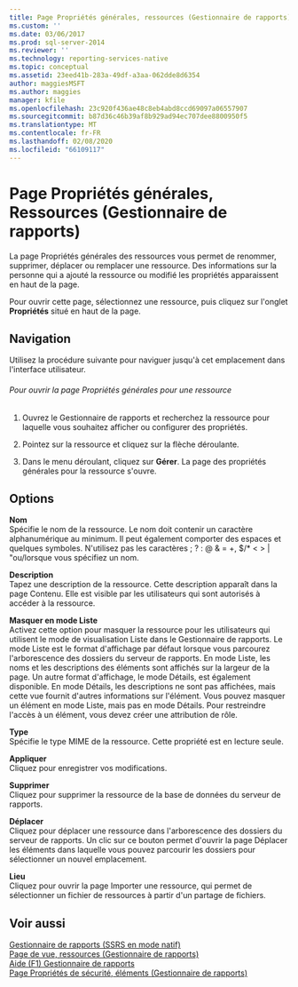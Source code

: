 ```yaml
---
title: Page Propriétés générales, ressources (Gestionnaire de rapports) | Microsoft Docs
ms.custom: ''
ms.date: 03/06/2017
ms.prod: sql-server-2014
ms.reviewer: ''
ms.technology: reporting-services-native
ms.topic: conceptual
ms.assetid: 23eed41b-283a-49df-a3aa-062dde8d6354
author: maggiesMSFT
ms.author: maggies
manager: kfile
ms.openlocfilehash: 23c920f436ae48c8eb4abd8ccd69097a06557907
ms.sourcegitcommit: b87d36c46b39af8b929ad94ec707dee8800950f5
ms.translationtype: MT
ms.contentlocale: fr-FR
ms.lasthandoff: 02/08/2020
ms.locfileid: "66109117"
---
```

# <a name="general-properties-page-resources-report-manager"></a>Page Propriétés générales, Ressources (Gestionnaire de rapports)
  La page Propriétés générales des ressources vous permet de renommer, supprimer, déplacer ou remplacer une ressource. Des informations sur la personne qui a ajouté la ressource ou modifié les propriétés apparaissent en haut de la page.  
  
 Pour ouvrir cette page, sélectionnez une ressource, puis cliquez sur l'onglet **Propriétés** situé en haut de la page.  
  
## <a name="navigation"></a>Navigation  
 Utilisez la procédure suivante pour naviguer jusqu'à cet emplacement dans l'interface utilisateur.  
  
###### <a name="to-open-the-general-properties-page-for-a-resource"></a>Pour ouvrir la page Propriétés générales pour une ressource  
  
1.  Ouvrez le Gestionnaire de rapports et recherchez la ressource pour laquelle vous souhaitez afficher ou configurer des propriétés.  
  
2.  Pointez sur la ressource et cliquez sur la flèche déroulante.  
  
3.  Dans le menu déroulant, cliquez sur **Gérer**. La page des propriétés générales pour la ressource s'ouvre.  
  
## <a name="options"></a>Options  
 **Nom**  
 Spécifie le nom de la ressource. Le nom doit contenir un caractère alphanumérique au minimum. Il peut également comporter des espaces et quelques symboles. N'utilisez pas les caractères ; ? : \@ & = +, $/* \< > | "ou/lorsque vous spécifiez un nom.  
  
 **Description**  
 Tapez une description de la ressource. Cette description apparaît dans la page Contenu. Elle est visible par les utilisateurs qui sont autorisés à accéder à la ressource.  
  
 **Masquer en mode Liste**  
 Activez cette option pour masquer la ressource pour les utilisateurs qui utilisent le mode de visualisation Liste dans le Gestionnaire de rapports. Le mode Liste est le format d'affichage par défaut lorsque vous parcourez l'arborescence des dossiers du serveur de rapports. En mode Liste, les noms et les descriptions des éléments sont affichés sur la largeur de la page. Un autre format d'affichage, le mode Détails, est également disponible. En mode Détails, les descriptions ne sont pas affichées, mais cette vue fournit d'autres informations sur l'élément. Vous pouvez masquer un élément en mode Liste, mais pas en mode Détails. Pour restreindre l'accès à un élément, vous devez créer une attribution de rôle.  
  
 **Type**  
 Spécifie le type MIME de la ressource. Cette propriété est en lecture seule.  
  
 **Appliquer**  
 Cliquez pour enregistrer vos modifications.  
  
 **Supprimer**  
 Cliquez pour supprimer la ressource de la base de données du serveur de rapports.  
  
 **Déplacer**  
 Cliquez pour déplacer une ressource dans l'arborescence des dossiers du serveur de rapports. Un clic sur ce bouton permet d'ouvrir la page Déplacer les éléments dans laquelle vous pouvez parcourir les dossiers pour sélectionner un nouvel emplacement.  
  
 **Lieu**  
 Cliquez pour ouvrir la page Importer une ressource, qui permet de sélectionner un fichier de ressources à partir d'un partage de fichiers.  
  
## <a name="see-also"></a>Voir aussi  
 [Gestionnaire de rapports &#40;SSRS en mode natif&#41;](../../2014/reporting-services/report-manager-ssrs-native-mode.md)   
 [Page de vue, ressources &#40;Gestionnaire de rapports&#41;](../../2014/reporting-services/view-page-resources-report-manager.md)   
 [Aide (F1) Gestionnaire de rapports](../../2014/reporting-services/report-manager-f1-help.md)   
 [Page Propriétés de sécurité, éléments &#40;Gestionnaire de rapports&#41;](../../2014/reporting-services/security-properties-page-items-report-manager.md)  
  
  
